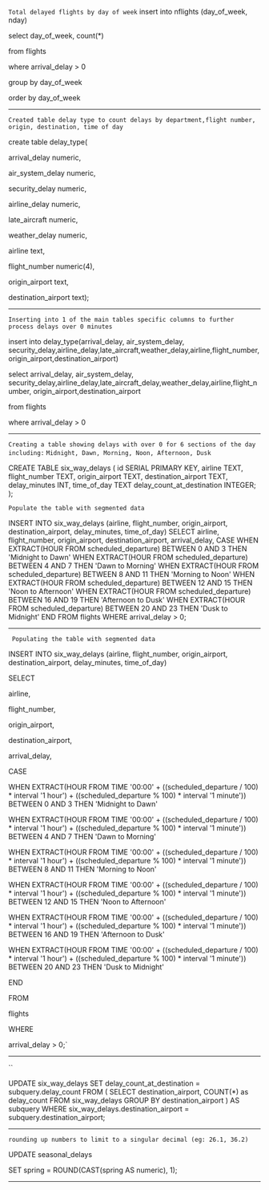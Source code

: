 `Total delayed flights by day of week`
insert into nflights (day_of_week, nday)

select day_of_week, count(*)

from flights

where arrival_delay > 0

group by day_of_week

order by day_of_week


---
`Created table delay type to count delays by department,flight number, origin, destination, time of day`

create table delay_type(

arrival_delay numeric,

air_system_delay numeric,

security_delay numeric,

airline_delay numeric,

late_aircraft numeric,

weather_delay numeric,

airline text,

flight_number numeric(4),

origin_airport text,

destination_airport text);

----
`Inserting into 1 of the main tables specific columns to further process delays over 0 minutes`

insert into delay_type(arrival_delay, air_system_delay, security_delay,airline_delay,late_aircraft,weather_delay,airline,flight_number, origin_airport,destination_airport)

select arrival_delay, air_system_delay, security_delay,airline_delay,late_aircraft_delay,weather_delay,airline,flight_number, origin_airport,destination_airport

from flights

where arrival_delay > 0

---
`Creating a table showing delays with over 0 for 6 sections of the day including:`
`Midnight, Dawn, Morning, Noon, Afternoon, Dusk`


CREATE TABLE six_way_delays (
    id SERIAL PRIMARY KEY,
    airline TEXT,
    flight_number TEXT,
    origin_airport TEXT,
    destination_airport TEXT,
    delay_minutes INT,
    time_of_day TEXT
    delay_count_at_destination INTEGER;
);

`Populate the table with segmented data`

INSERT INTO six_way_delays (airline, flight_number, origin_airport, destination_airport, delay_minutes, time_of_day)
SELECT 
    airline, 
    flight_number, 
    origin_airport, 
    destination_airport, 
    arrival_delay,
    CASE
        WHEN EXTRACT(HOUR FROM scheduled_departure) BETWEEN 0 AND 3 THEN 'Midnight to Dawn'
        WHEN EXTRACT(HOUR FROM scheduled_departure) BETWEEN 4 AND 7 THEN 'Dawn to Morning'
        WHEN EXTRACT(HOUR FROM scheduled_departure) BETWEEN 8 AND 11 THEN 'Morning to Noon'
        WHEN EXTRACT(HOUR FROM scheduled_departure) BETWEEN 12 AND 15 THEN 'Noon to Afternoon'
        WHEN EXTRACT(HOUR FROM scheduled_departure) BETWEEN 16 AND 19 THEN 'Afternoon to Dusk'
        WHEN EXTRACT(HOUR FROM scheduled_departure) BETWEEN 20 AND 23 THEN 'Dusk to Midnight'
    END
FROM 
    flights
WHERE 
    arrival_delay > 0;





----

` Populating the table with segmented data`

INSERT INTO six_way_delays (airline, flight_number, origin_airport, destination_airport, delay_minutes, time_of_day)

SELECT

airline,

flight_number,

origin_airport,

destination_airport,

arrival_delay,

CASE

WHEN EXTRACT(HOUR FROM TIME '00:00' + ((scheduled_departure / 100) * interval '1 hour') + ((scheduled_departure % 100) * interval '1 minute')) BETWEEN 0 AND 3 THEN 'Midnight to Dawn'

WHEN EXTRACT(HOUR FROM TIME '00:00' + ((scheduled_departure / 100) * interval '1 hour') + ((scheduled_departure % 100) * interval '1 minute')) BETWEEN 4 AND 7 THEN 'Dawn to Morning'

WHEN EXTRACT(HOUR FROM TIME '00:00' + ((scheduled_departure / 100) * interval '1 hour') + ((scheduled_departure % 100) * interval '1 minute')) BETWEEN 8 AND 11 THEN 'Morning to Noon'

WHEN EXTRACT(HOUR FROM TIME '00:00' + ((scheduled_departure / 100) * interval '1 hour') + ((scheduled_departure % 100) * interval '1 minute')) BETWEEN 12 AND 15 THEN 'Noon to Afternoon'

WHEN EXTRACT(HOUR FROM TIME '00:00' + ((scheduled_departure / 100) * interval '1 hour') + ((scheduled_departure % 100) * interval '1 minute')) BETWEEN 16 AND 19 THEN 'Afternoon to Dusk'

WHEN EXTRACT(HOUR FROM TIME '00:00' + ((scheduled_departure / 100) * interval '1 hour') + ((scheduled_departure % 100) * interval '1 minute')) BETWEEN 20 AND 23 THEN 'Dusk to Midnight'

END

FROM

flights

WHERE

arrival_delay > 0;`

----
``

UPDATE six_way_delays
SET delay_count_at_destination = subquery.delay_count
FROM (
    SELECT destination_airport, COUNT(*) as delay_count
    FROM six_way_delays
    GROUP BY destination_airport
) AS subquery
WHERE six_way_delays.destination_airport = subquery.destination_airport;

---

`rounding up numbers to limit to a singular decimal (eg: 26.1, 36.2)`

UPDATE seasonal_delays

SET spring = ROUND(CAST(spring AS numeric), 1);

----
